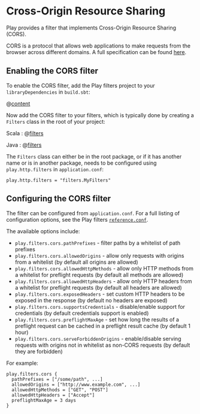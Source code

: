 <!--- Copyright (C) 2009-2016 Lightbend Inc. <https://www.lightbend.com> -->
# Cross-Origin Resource Sharing

Play provides a filter that implements Cross-Origin Resource Sharing (CORS).

CORS is a protocol that allows web applications to make requests from the browser across different domains.  A full specification can be found [here](http://www.w3.org/TR/cors/).

## Enabling the CORS filter

To enable the CORS filter, add the Play filters project to your `libraryDependencies` in `build.sbt`:

@[content](code/filters.sbt)

Now add the CORS filter to your filters, which is typically done by creating a `Filters` class in the root of your project:

Scala
: @[filters](code/CorsFilter.scala)

Java
: @[filters](code/detailedtopics/configuration/cors/Filters.java)

The `Filters` class can either be in the root package, or if it has another name or is in another package, needs to be configured using `play.http.filters` in `application.conf`:

```
play.http.filters = "filters.MyFilters"
```

## Configuring the CORS filter

The filter can be configured from `application.conf`.  For a full listing of configuration options, see the Play filters [`reference.conf`](resources/confs/filters-helpers/reference.conf).

The available options include:

* `play.filters.cors.pathPrefixes` - filter paths by a whitelist of path prefixes
* `play.filters.cors.allowedOrigins` - allow only requests with origins from a whitelist (by default all origins are allowed)
* `play.filters.cors.allowedHttpMethods` - allow only HTTP methods from a whitelist for preflight requests (by default all methods are allowed)
* `play.filters.cors.allowedHttpHeaders` - allow only HTTP headers from a whitelist for preflight requests (by default all headers are allowed)
* `play.filters.cors.exposedHeaders` - set custom HTTP headers to be exposed in the response (by default no headers are exposed)
* `play.filters.cors.supportsCredentials` - disable/enable support for credentials (by default credentials support is enabled)
* `play.filters.cors.preflightMaxAge` - set how long the results of a preflight request can be cached in a preflight result cache (by default 1 hour)
* `play.filters.cors.serveForbiddenOrigins` - enable/disable serving requests with origins not in whitelist as non-CORS requests (by default they are forbidden)

For example:

```
play.filters.cors {
  pathPrefixes = ["/some/path", ...]
  allowedOrigins = ["http://www.example.com", ...]
  allowedHttpMethods = ["GET", "POST"]
  allowedHttpHeaders = ["Accept"]
  preflightMaxAge = 3 days
}
```
